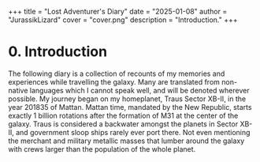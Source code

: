 +++
title = "Lost Adventurer's Diary"
date = "2025-01-08"
author = "JurassikLizard"
cover = "cover.png"
description = "Introduction."
+++
# 0. Introduction
The following diary is a collection of recounts of my memories and experiences while travelling the galaxy.
Many are translated from non-native languages which I cannot speak well, and will be denoted wherever possible.
My journey began on my homeplanet, Traus Sector XB-II, in the year 201835 of Mattan. Mattan time, mandated by the New Republic, starts exactly 1 billion rotations after the formation of M31 at the center of the galaxy. 
Traus is considered a backwater amongst the planets in Sector XB-II, and government sloop ships rarely ever port there. Not even mentioning the merchant and military metallic masses that lumber around the galaxy with crews larger than the population of the whole planet.
